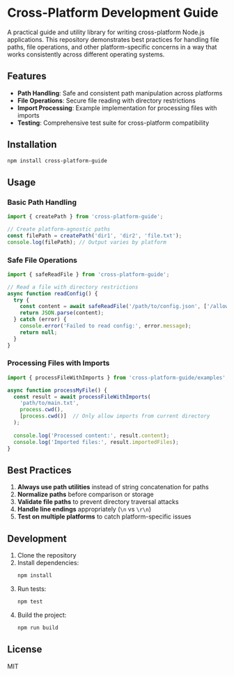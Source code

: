 # Cross-Platform Development Guide

A practical guide and utility library for writing cross-platform Node.js applications. This repository demonstrates best practices for handling file paths, file operations, and other platform-specific concerns in a way that works consistently across different operating systems.

## Features

- **Path Handling**: Safe and consistent path manipulation across platforms
- **File Operations**: Secure file reading with directory restrictions
- **Import Processing**: Example implementation for processing files with imports
- **Testing**: Comprehensive test suite for cross-platform compatibility

## Installation

```bash
npm install cross-platform-guide
```

## Usage

### Basic Path Handling

```typescript
import { createPath } from 'cross-platform-guide';

// Create platform-agnostic paths
const filePath = createPath('dir1', 'dir2', 'file.txt');
console.log(filePath); // Output varies by platform
```

### Safe File Operations

```typescript
import { safeReadFile } from 'cross-platform-guide';

// Read a file with directory restrictions
async function readConfig() {
  try {
    const content = await safeReadFile('/path/to/config.json', ['/allowed/dir']);
    return JSON.parse(content);
  } catch (error) {
    console.error('Failed to read config:', error.message);
    return null;
  }
}
```

### Processing Files with Imports

```typescript
import { processFileWithImports } from 'cross-platform-guide/examples';

async function processMyFile() {
  const result = await processFileWithImports(
    'path/to/main.txt',
    process.cwd(),
    [process.cwd()]  // Only allow imports from current directory
  );
  
  console.log('Processed content:', result.content);
  console.log('Imported files:', result.importedFiles);
}
```

## Best Practices

1. **Always use path utilities** instead of string concatenation for paths
2. **Normalize paths** before comparison or storage
3. **Validate file paths** to prevent directory traversal attacks
4. **Handle line endings** appropriately (`\n` vs `\r\n`)
5. **Test on multiple platforms** to catch platform-specific issues

## Development

1. Clone the repository
2. Install dependencies:
   ```bash
   npm install
   ```
3. Run tests:
   ```bash
   npm test
   ```
4. Build the project:
   ```bash
   npm run build
   ```

## License

MIT
